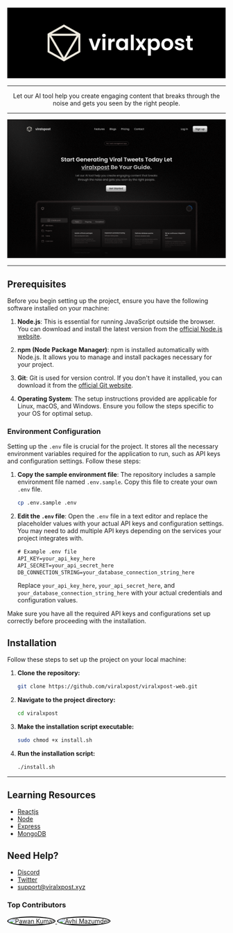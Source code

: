 <p align="center">
  <a href="your-link-here">
    <img src="image.webp" alt="viralxpost Logo">
  </a>
</p>

---

<div align="center">
  Let our AI tool help you create engaging content that breaks through the noise and gets you seen by the right people.
</div>

---

![viralxpost image](viralcpost-landing.png)

---

## Prerequisites

Before you begin setting up the project, ensure you have the following software installed on your machine:

1. **Node.js**: This is essential for running JavaScript outside the browser. You can download and install the latest version from the [official Node.js website](https://nodejs.org/).

2. **npm (Node Package Manager)**: npm is installed automatically with Node.js. It allows you to manage and install packages necessary for your project.

3. **Git**: Git is used for version control. If you don't have it installed, you can download it from the [official Git website](https://git-scm.com/).

4. **Operating System**: The setup instructions provided are applicable for Linux, macOS, and Windows. Ensure you follow the steps specific to your OS for optimal setup.

### Environment Configuration

Setting up the `.env` file is crucial for the project. It stores all the necessary environment variables required for the application to run, such as API keys and configuration settings. Follow these steps:

1. **Copy the sample environment file**: The repository includes a sample environment file named `.env.sample`. Copy this file to create your own `.env` file.

    ```sh
    cp .env.sample .env
    ```

2. **Edit the `.env` file**: Open the `.env` file in a text editor and replace the placeholder values with your actual API keys and configuration settings. You may need to add multiple API keys depending on the services your project integrates with.

    ```env
    # Example .env file
    API_KEY=your_api_key_here
    API_SECRET=your_api_secret_here
    DB_CONNECTION_STRING=your_database_connection_string_here
    ```

    Replace `your_api_key_here`, `your_api_secret_here`, and `your_database_connection_string_here` with your actual credentials and configuration values.

Make sure you have all the required API keys and configurations set up correctly before proceeding with the installation.



## Installation
Follow these steps to set up the project on your local machine:

1. **Clone the repository:**

    ```sh
    git clone https://github.com/viralxpost/viralxpost-web.git
    ```

2. **Navigate to the project directory:**

    ```sh
    cd viralxpost
    ```

3. **Make the installation script executable:**

    ```sh
    sudo chmod +x install.sh
    ```

4. **Run the installation script:**

    ```sh
    ./install.sh
    ```

---
## Learning Resources
- [Reactjs](https://react.dev/)
- [Node](https://nodejs.org/en)
- [Express](https://expressjs.com/)
- [MongoDB](https://www.mongodb.com/)

## Need Help?
- [Discord](https://discord.gg/gFtTFUFFUw)
- [Twitter](https://x.com/viralxpostai)
- [support@viralxpost.xyz](mailto:viralxpost.xyz@gmail.com)


### Top Contributors
<div align="">
  <a href="https://github.com/Pawank06">
    <img src="https://avatars.githubusercontent.com/u/117660893?v=4" alt="Pawan Kumar" width="50" height="50" style="border-radius:50%; border:2px solid #000;">
  </a>
  <a href="https://github.com/AvhiMaz">
    <img src="https://avatars.githubusercontent.com/u/102310138?s=400&u=f440f134d37871a6ec845863cd4c276e7c01ef57&v=4" alt="Avhi Mazumder" width="50" height="50" style="border-radius:50%; border:2px solid #000;">
  </a>
</div>



